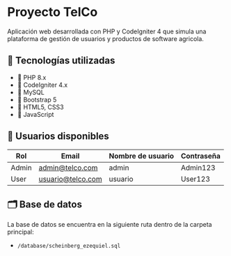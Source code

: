 # Proyecto TelCo

Aplicación web desarrollada con PHP y CodeIgniter 4 que simula una plataforma de gestión de usuarios y productos de software agricola.

## 🚀 Tecnologías utilizadas

- 🔹 PHP 8.x
- 🔹 CodeIgniter 4.x
- 🔹 MySQL
- 🔹 Bootstrap 5
- 🔹 HTML5, CSS3
- 🔹 JavaScript

## 🧪 Usuarios disponibles

| Rol   | Email             | Nombre de usuario | Contraseña |
|-------|-------------------|-------------------|------------|
| Admin | admin@telco.com   | admin             | Admin123   |
| User  | usuario@telco.com | usuario           | User123    |

## 🗂️ Base de datos
La base de datos se encuentra en la siguiente ruta dentro de la carpeta principal:
- `/database/scheinberg_ezequiel.sql`

